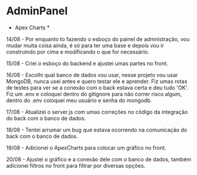 # AdminPanel

* Apex Charts *

14/08 - Por enquanto to fazendo o esboço do painel de admnistração, vou mudar muita coisa ainda, é só para ter uma base e depois vou ir construindo por cima e modificando o que for necessário.

15/08 - Criei o esboço do backend e ajustei umas partes no front.

16/08 - Escolhi qual banco de dados vou usar, nesse projeto vou usar MongoDB, nunca usei antes e quero testar ele e aprender. Fiz umas rotas de testes para ver se a conexão com o back estava certa e deu tudo 'OK'. Fiz um .env e coloquei dentro do gitignore para não correr risco algum, dentro do .env coloquei meu usuário e senha do mongodb.

17/08 - Atualizei o server.js com umas correções no código da integração do back com o banco de dados.

18/08 - Tentei arrumar um bug que estava ocorrendo na comunicação do back com o banco de dados.

19/08 - Adicionei o ApexCharts para colocar um gráfico no front.

20/08 - Ajustei o gráfico e a conexão dele com o banco de dados, também adicionei filtros no front para filtrar por diversas opções.
